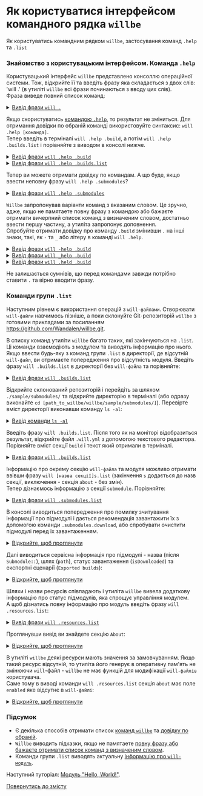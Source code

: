 # Як користуватися інтерфейсом командного рядка `willbe`

Як користуватись командним рядком `willbe`, застосування команд `.help` та `.list`

### <a name="ui-intro"></a> Знайомство з користувацьким інтерфейсом. Команда `.help`
Користувацький інтерфейс `willbe` представлено консоллю операційної системи. Тож, відкрийте її та введіть фразу яка складається з двох слів:  'will .'  (в утиліті `willbe` всі фрази починаються з вводу цих слів).  
Фраза виведе повний список команд:  

<details>
  <summary><u>Вивід фрази <code>will .</code></u></summary>

```
[user@user ~]$ will .  
Request "."  
Request "."
Ambiguity. Did you mean?
  .help - Get help. 
  .set - Command set. 
  .resources.list - List information about resources of the current module. 
  .paths.list - List paths of the current module. 
  .submodules.list - List submodules of the current module. 
  .reflectors.list - List avaialable reflectors. 
  .steps.list - List avaialable steps. 
  .builds.list - List avaialable builds. 
  .exports.list - List avaialable exports. 
  .about.list - List descriptive information about the module. 
  .execution.list - List execution scenarios. 
  .submodules.clean - Delete all downloaded submodules. 
  .submodules.download - Download each submodule if such was not downloaded so far. 
  .submodules.update - Update each submodule, checking for available updates for each submodule. Does nothing if all submodules have fixated version. 
  .submodules.fixate - Fixate remote submodules. If URI of a submodule does not contain a version then version will be appended. 
  .submodules.upgrade.refs - Upgrade remote submodules. If a remote repository has any newer version of the submodule, then URI of the submodule will be upgraded with the latest available version. 
  .shell - Execute shell command on the module. 
  .clean - Clean current module. Delete genrated artifacts, temp files and downloaded submodules. 
  .clean.what - Find out which files will be deleted by clean command. 
  .build - Build current module with spesified criterion. 
  .export - Export selected the module with spesified criterion. Save output to output file and archive. 
  .with - Use "with" to select a module. 
  .each - Use "each" to iterate each module in a directory.


```

</details>


Якщо скористуватись [командою `.help`](#help-command), то результат не зміниться. Для отримання довідки по обраній команді використовуйте синтаксис: `will .help [команда]`.    
Тепер введіть в терміналі `will .help .build`, а потім `will .help .builds.list` і порівняйте з виводом в консолі нижче. 

<details>
  <summary><u>Вивід фрази <code>will .help .build</code></u></summary>

```
[user@user ~]$ will .help .build
Request ".help .build"

  .build - Build current module with spesified criterion.

```

</details>

<details>
  <summary><u>Вивід фрази <code>will .help .builds.list</code></u></summary>

```
[user@user ~]$ will .help .builds.list
Request ".help .builds.list"

  .builds.list - List avaialable builds.

```

</details>


Тепер ви можете отримати довідку по командам. А що буде, якщо ввести неповну фразу `will .help .submodules`? 

<details>
  <summary><u>Вивід фрази <code>will .help .submodules</code></u></summary>

```
[user@user ~]$ will .help .submodules
Request ".help .submodules"

  .submodules.list - List submodules of the current module. 
  .submodules.clean - Delete all downloaded submodules. 
  .submodules.download - Download each submodule if such was not downloaded so far. 
  .submodules.update - Update each submodule, checking for available updates for each submodule. Does nothing if all submodules have fixated version. 
  .submodules.fixate - Fixate remote submodules. If URI of a submodule does not contain a version then version will be appended. 
  .submodules.upgrade.refs - Upgrade remote submodules. If a remote repository has any newer version of the submodule, then URI of the submodule will be upgraded with the latest available version.

```

</details>


`Willbe` запропонував варіанти команд з вказаним словом. Це зручно, адже, якщо не памятаете повну фразу з командою або бажаєте отримати вичерпний список команд з визначеним словом, достатньо ввести першу частину, а утиліта запропонує доповнення.  
Спробуйте отримати довідку про команду `.build` змінивши `.` на інші знаки, такі, як `-` та `_` або літеру в команді `will .help`.  

<details>
  <summary><u>Вивід фрази <code>will -help .build</code></u></summary>

```
[user@user ~]$ will -help .build
Illformed request "-help .build"

  .help - Get help. 
  .set - Command set. 
  .resources.list - List information about resources of the current module. 
  .paths.list - List paths of the current module. 
  .submodules.list - List submodules of the current module. 
  .reflectors.list - List avaialable reflectors. 
  .steps.list - List avaialable steps. 
  .builds.list - List avaialable builds. 
  .exports.list - List avaialable exports. 
  .about.list - List descriptive information about the module. 
  .execution.list - List execution scenarios. 
  .submodules.clean - Delete all downloaded submodules. 
  .submodules.download - Download each submodule if such was not downloaded so far. 
  .submodules.update - Update each submodule, checking for available updates for each submodule. Does nothing if all submodules have fixated version. 
  .submodules.fixate - Fixate remote submodules. If URI of a submodule does not contain a version then version will be appended. 
  .submodules.upgrade.refs - Upgrade remote submodules. If a remote repository has any newer version of the submodule, then URI of the submodule will be upgraded with the latest available version. 
  .shell - Execute shell command on the module. 
  .clean - Clean current module. Delete genrated artifacts, temp files and downloaded submodules. 
  .clean.what - Find out which files will be deleted by clean command. 
  .build - Build current module with spesified criterion. 
  .export - Export selected the module with spesified criterion. Save output to output file and archive. 
  .with - Use "with" to select a module. 
  .each - Use "each" to iterate each module in a directory.


```

</details>

<details>
<summary><u>Вивід фрази <code>will _help .build</code></u></summary>

```
[user@user ~]$ will -help .build
Illformed request "-help .build"

.help - Get help. 
  .set - Command set. 
  .resources.list - List information about resources of the current module. 
  .paths.list - List paths of the current module. 
  .submodules.list - List submodules of the current module. 
  .reflectors.list - List avaialable reflectors. 
  .steps.list - List avaialable steps. 
  .builds.list - List avaialable builds. 
  .exports.list - List avaialable exports. 
  .about.list - List descriptive information about the module. 
  .execution.list - List execution scenarios. 
  .submodules.clean - Delete all downloaded submodules. 
  .submodules.download - Download each submodule if such was not downloaded so far. 
  .submodules.update - Update each submodule, checking for available updates for each submodule. Does nothing if all submodules have fixated version. 
  .submodules.fixate - Fixate remote submodules. If URI of a submodule does not contain a version then version will be appended. 
  .submodules.upgrade.refs - Upgrade remote submodules. If a remote repository has any newer version of the submodule, then URI of the submodule will be upgraded with the latest available version. 
  .shell - Execute shell command on the module. 
  .clean - Clean current module. Delete genrated artifacts, temp files and downloaded submodules. 
  .clean.what - Find out which files will be deleted by clean command. 
  .build - Build current module with spesified criterion. 
  .export - Export selected the module with spesified criterion. Save output to output file and archive. 
  .with - Use "with" to select a module. 
  .each - Use "each" to iterate each module in a directory.


```

</details>

<details>
  <summary><u>Вивід фрази <code>will .held .build</code></u></summary>

```
[user@user ~]$ will .held .build
Request ".held .build"
------------------------------- unhandled errorr ------------------------------->

 * Application
Current path : /[path]
Exec path : /usr/bin/node /usr/lib/node_modules/willbe/proto/dwtools/atop/will/MainTop.s .held .build

Unknown subject ".held"
Try subject ".help"   
------------------------------- unhandled errorr -------------------------------<

```

</details>


Не залишається сумнівів, що перед командами завжди потрібно ставити `.` та вірно вводити фразу.  

### <a name="list-commands"></a>  Команди групи `.list`
Наступним рівнем є використання операцій з `will-файлами`. Створювати `will-файли` навчимось пізніше, а поки склонуйте Git-репозиторій `willbe` з готовими прикладами за посиланням <https://github.com/Wandalen/willbe.git>.  

В списку команд утиліти `willbe` багато таких, які закінчуються на `.list`. Ці команди взаємодіють з модулем та виводять інформацію про нього. Якщо ввести будь-яку з команд групи `.list` в директорії, де відсутній `will-файл`, ви отримаєте попередження про відсутність модуля. Введіть фразу `will .builds.list` в директорії без `will-файла` та порівняйте:  

<details>
  <summary><u>Вивід фрази <code>will .builds.list</code></u></summary>

```
[user@user ~]$ will .builds.list
Request ".builds.list"
Found no module::/[path] at "/[path]"

```

</details>


Відкрийте склонований репозиторій і перейдіть за шляхом `./sample/submodules/` та відкрийте директорію в терміналі (або одразу виконайте `cd [path_to_willbe/willbe/sample/submodules/]`). Перевірте вміст директорії виконавши команду `ls -al`:

<details>
  <summary><u>Вивід команди <code>ls -al</code></u></summary>
    
```
[user@user ~]$ ls -al
итого 12
drwxr-xr-x 2 user user 4096 Мар 11 11:27 .
drwxr-xr-x 6 user user 4096 Мар 11 11:27 ..
-rw-r--r-- 1 user user  917 Мар  4 15:07 .will.yml

```

</details>


Введіть фразу `will .builds.list`. Після того як на моніторі відобразиться результат, відкрийте файл `.will.yml` з допомогою текстового редактора. Порівняйте вміст секції `build` і текст який отримали в терміналі.  

<details>
  <summary><u>Вивід фрази <code>will .builds.list</code></u></summary>

```
[user@user ~]$ will .builds.list
Request ".builds.list"
...
build::debug
  criterion : 
    default : 1 
  steps : 
    submodules.download 
    delete.out.debug 
    reflect.submodules


```

<p>Секція <code>path</code></p>

```yaml
build :

  debug :
    criterion :
      default : 1
    steps :
      - submodules.download
      - delete.out.debug
      - reflect.submodules

```

</details>

Інформацію про окрему секцію `will-файла` та модуля можливо отримати ввівши фразу `will [назва секції]s.list` (закінчення `s` додається до назв секції, виключення - секція `about` - без змін).  
Тепер дізнаємось інформацію з секції `submodule`. Порівняйте:  

<details>
  <summary><u>Вивід фрази <code>will .submodules.list</code></u></summary>

```
[user@user ~]$ will .submodules.list
Request ".submodules.list"
   . Read : /path_to_file/submodules/.will.yml
 . Read 1 will-files in 0.084s
 ! Failed to read submodule::Tools, try to download it with .submodules.download or even clean it before downloading
 ! Failed to read submodule::PathFundamentals, try to download it with .submodules.download or even clean it before downloading
submodule::Tools
  path : git+https:///github.com/Wandalen/wTools.git/out/wTools#master
  isDownloaded : false
  Exported builds : []
submodule::PathFundamentals
  path : git+https:///github.com/Wandalen/wPathFundamentals.git/out/wPathFundamentals#master
  isDownloaded : false
  Exported builds : []

```

<p>Секція <code>submodule</code></p>

```yaml
submodule :

  Tools : git+https:///github.com/Wandalen/wTools.git/out/wTools#master
  PathFundamentals : git+https:///github.com/Wandalen/wPathFundamentals.git/out/wPathFundamentals#master

```

</details>

В консолі виводиться попередження про помилку зчитування інформації про підмодулі і дається рекомендація завантажити їх з допомогою команди `.submodules.download`,  або спробувати очистити підмодулі перед їх завантаженням.  

<details>
  <summary><u>Відкрийте, щоб проглянути</u></summary>

```
! Failed to read submodule::Tools, try to download it with .submodules.download or even clean it before downloading
! Failed to read submodule::PathFundamentals, try to download it with .submodules.download or even clean it before downloading

```

</details>

Далі виводиться сервісна інформація про підмодулі - назва (після `Submodule::`), шлях (`path`), статус завантаження (`isDownloaded`) та експортні сценарії (`Exported builds`):  

<details>
  <summary><u>Відкрийте, щоб проглянути</u></summary>
    
```
submodule::Tools
  path : git+https:///github.com/Wandalen/wTools.git/out/wTools#master
  isDownloaded : false
  Exported builds : []
submodule::PathFundamentals
  path : git+https:///github.com/Wandalen/wPathFundamentals.git/out/wPathFundamentals#master
  isDownloaded : false
  Exported builds : []

```

</details>

Шляхи і назви ресурсів співпадають і утиліта `willbe` вивела додаткову інформацію про статус підмодулів, яка спрощує управління модулем.  
А щоб дізнатись повну інформацію про модуль введіть фразу `will .resources.list`:

<details>
  <summary><u>Вивід фрази <code>will .resources.list</code></u></summary>

```
[user@user ~]$ will .resources.list
 . Read : /path_to_file/submodules/.will.yml
 . Read 1 will-files in 0.068s
 ! Failed to read submodule::Tools, try to download it with .submodules.download or even clean it before downloading
 ! Failed to read submodule::PathFundamentals, try to download it with .submodules.download or even clean it before downloading
About
  name : 'test' 
  description : 'To test commands of willbe-package' 
  version : '0.0.1' 
  enabled : 1

Paths
  predefined.willbe : '/usr/lib/node_modules/willbe/proto/dwtools/atop/will/Exec' 
  predefined.will.files : '/path_to_file/.will.yml' 
  predefined.dir : '/path_to_file' 
  proto : './proto'
  in : '.'
  out : 'out'
  out.debug : 'out/debug'

submodule::Tools
  path : git+https:///github.com/Wandalen/wTools.git/out/wTools#master
  isDownloaded : false
  Exported builds : []
submodule::PathFundamentals
  path : git+https:///github.com/Wandalen/wPathFundamentals.git/out/wPathFundamentals#master
  isDownloaded : false
  Exported builds : []
reflector::reflect.submodules
  dst :
    basePath : '.'
    prefixPath : 'path::out.debug'
  criterion :
    debug : 1
  inherit :
    'submodule::*/exported::*=1/reflector::exportedFiles*=1'

step::reflect.submodules
  opts :
    reflector : reflector::reflect.submodules*=1
  inherit :
    predefined.reflect

step::delete.out.debug
  opts :
    filePath : path::out.debug
  inherit :
    predefined.delete

build::debug
  criterion :
    default : 1
  steps :
    submodules.download
    delete.out.debug
    reflect.submodules

```

</details>

Проглянувши вивід ви знайдете секцію `About`:  

<details>
  <summary><u>Відкрийте, щоб проглянути</u></summary>

```
About
  name : 'test' 
  description : 'To test commands of willbe-package' 
  version : '0.0.1' 
  enabled : 1

```

</details>

В утиліті `willbe` деякі ресурси мають значення за замовчуванням. Якщо такий ресурс відсутній, то утиліта його генерує в оперативну пам'ять не змінюючи `will`-файл - `willbe` не має функцій для модифікації `will-файлів` користувача.  
Саме тому в виводі команди `will .resources.list` секція `about` має поле `enabled` яке відсутнє в `will-файлі`:  
<details>
  <summary><u>Відкрийте, щоб проглянути</u></summary>

```yaml
about :
  name : test
  description : "To test commands of willbe-package"
  version : 0.0.1

```

</details> 

### <a name="conclusion"></a> Підсумок

- Є декілька способів отримати список [команд `willbe`](#ui-intro) та [довідку по обраній](#help-command).  
- `Willbe` виводить підказки, якщо не памятаете [повну фразу або бажаєте отримати список команд з визначеним словом](#help-completion).  
- Команди групи `.list` виводять актуальну [інформацію про `will-модуль`](#list-commands).  

Наступний туторіал: [Модуль "Hello, World!"](FirstWillFile.md).

[Повернутись до змісту](../README.md#tutorials)
